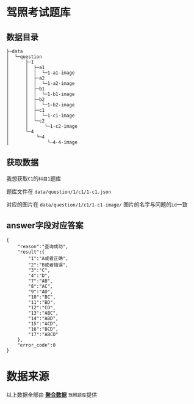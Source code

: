 #  驾照考试题库
## 数据目录
```
├─data
│  └─question
│      ├─1
│      │  ├─a1
│      │  │  └─1-a1-image
│      │  ├─a2
│      │  │  └─1-a2-image
│      │  ├─b1
│      │  │  └─1-b1-image
│      │  ├─b2
│      │  │  └─1-b2-image
│      │  ├─c1
│      │  │  └─1-c1-image
│      │  └─c2
│      │      └─1-c2-image
│      └─4
│          └─4
│              └─4-4-image
```

 ## 获取数据

 我想获取`C1`的`科目1`题库

 题库文件在 `data/question/1/c1/1-c1.json`

 对应的图片在 `data/question/1/c1/1-c1-image/` 图片的名字与问题的`id`一致

##  answer字段对应答案
```
{
	"reason":"查询成功",
	"result":{
		"1":"A或者正确",
		"2":"B或者错误",
		"3":"C",
		"4":"D",
		"7":"AB",
		"8":"AC",
		"9":"AD",
		"10":"BC",
		"11":"BD",
		"12":"CD",
		"13":"ABC",
		"14":"ABD",
		"15":"ACD",
		"16":"BCD",
		"17":"ABCD"
	},
	"error_code":0
}
```
 # 数据来源

以上数据全部由 **[聚合数据](https://www.juhe.cn/)** `驾照题库`提供